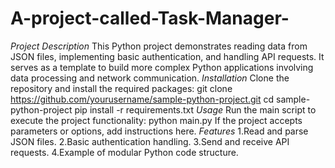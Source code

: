 # A-project-called-Task-Manager-
*Project Description*
This Python project demonstrates reading data from JSON files, implementing basic authentication, and handling API requests. It serves as a template to build more complex Python applications involving data processing and network communication.
*Installation*
Clone the repository and install the required packages:
git clone https://github.com/yourusername/sample-python-project.git
cd sample-python-project
pip install -r requirements.txt
*Usage*
Run the main script to execute the project functionality:
python main.py
If the project accepts parameters or options, add instructions here.
*Features*
1.Read and parse JSON files.
2.Basic authentication handling.
3.Send and receive API requests.
4.Example of modular Python code structure.
